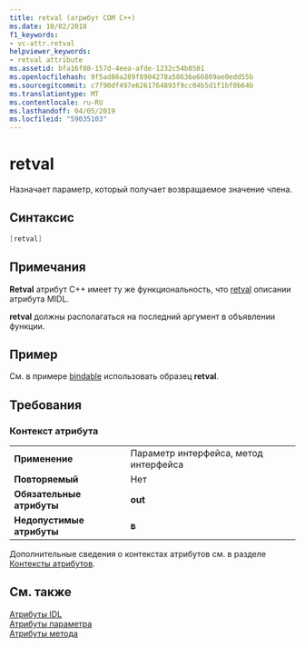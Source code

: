 ```yaml
---
title: retval (атрибут COM C++)
ms.date: 10/02/2018
f1_keywords:
- vc-attr.retval
helpviewer_keywords:
- retval attribute
ms.assetid: bfa16f08-157d-4eea-afde-1232c54b8501
ms.openlocfilehash: 9f5ad86a289f8904278a58636e66809ae0edd55b
ms.sourcegitcommit: c7f90df497e6261764893f9cc04b5d1f1bf0b64b
ms.translationtype: MT
ms.contentlocale: ru-RU
ms.lasthandoff: 04/05/2019
ms.locfileid: "59035103"
---
```

# <a name="retval"></a>retval

Назначает параметр, который получает возвращаемое значение члена.

## <a name="syntax"></a>Синтаксис

```cpp
[retval]
```

## <a name="remarks"></a>Примечания

**Retval** атрибут C++ имеет ту же функциональность, что [retval](/windows/desktop/Midl/retval) описании атрибута MIDL.

**retval** должны располагаться на последний аргумент в объявлении функции.

## <a name="example"></a>Пример

См. в примере [bindable](bindable.md) использовать образец **retval**.

## <a name="requirements"></a>Требования

### <a name="attribute-context"></a>Контекст атрибута

|||
|-|-|
|**Применение**|Параметр интерфейса, метод интерфейса|
|**Повторяемый**|Нет|
|**Обязательные атрибуты**|**out**|
|**Недопустимые атрибуты**|**в**|

Дополнительные сведения о контекстах атрибутов см. в разделе [Контексты атрибутов](cpp-attributes-com-net.md#contexts).

## <a name="see-also"></a>См. также

[Атрибуты IDL](idl-attributes.md)<br/>
[Атрибуты параметра](parameter-attributes.md)<br/>
[Атрибуты метода](method-attributes.md)